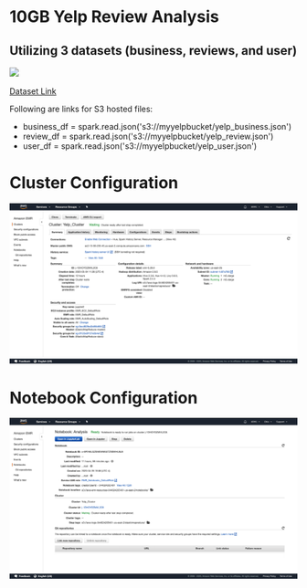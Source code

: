 # 10GB Yelp Review Analysis
## Utilizing 3 datasets (business, reviews, and user)
![](Images/Yelp.png)


[Dataset Link](https://www.kaggle.com/yelp-dataset/yelp-dataset#yelp_academic_dataset_business.json)

Following are links for S3 hosted files: 
- business_df = spark.read.json('s3://myyelpbucket/yelp_business.json')
- review_df = spark.read.json('s3://myyelpbucket/yelp_review.json')
- user_df = spark.read.json('s3://myyelpbucket/yelp_user.json')

# Cluster Configuration
![](Images/ClusterConfiguration.png)

# Notebook Configuration
![](Images/NotebookConfiguration.png)

